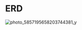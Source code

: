 # ERD 
![photo_5857195658203744381_y](https://github.com/user-attachments/assets/722cb9b0-b320-415b-9238-90acc16c65c1)
